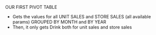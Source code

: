 
OUR FIRST PIVOT TABLE

- Gets the values for all UNIT SALES and STORE SALES (all available params) GROUPED BY MONTH and BY YEAR
- Then, it only gets Drink both for unit sales and store sales